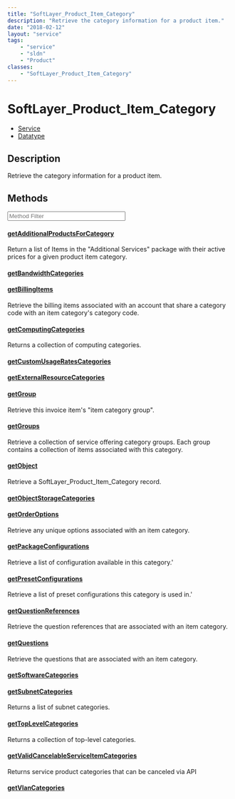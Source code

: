 ```yaml
---
title: "SoftLayer_Product_Item_Category"
description: "Retrieve the category information for a product item."
date: "2018-02-12"
layout: "service"
tags:
    - "service"
    - "sldn"
    - "Product"
classes:
    - "SoftLayer_Product_Item_Category"
---
```

# SoftLayer_Product_Item_Category
<div id='service-datatype'>
    <ul id='sldn-reference-tabs'>
    <li id='service'> <a href='/reference/services/SoftLayer_Product_Item_Category' >Service</a></li>    <li id='datatype'> <a href='/reference/datatypes/SoftLayer_Product_Item_Category' >Datatype</a></li>
    </ul>
</div>

## Description


Retrieve the category information for a product item.



        
<div id="properties" class="content service-content">

## Methods

<div class="view-filters">
    <div class="clearfix">
        <div class="search-input-box">
            <input placeholder="Method Filter" onkeyup="titleSearch(inputId='edit-combine', divId='method-div', elementClass='method-row')" 
                type="text" id="edit-combine" value="" size="30" maxlength="128" class="form-text">
        </div>
    </div>
</div>

<div id="method-div">

<div class="method-row">

#### [getAdditionalProductsForCategory](/reference/services/SoftLayer_Product_Item_Category/getAdditionalProductsForCategory)
Return a list of Items in the "Additional Services" package with their active prices for a given product item category.

</div>

<div class="method-row">

#### [getBandwidthCategories](/reference/services/SoftLayer_Product_Item_Category/getBandwidthCategories)


</div>

<div class="method-row">

#### [getBillingItems](/reference/services/SoftLayer_Product_Item_Category/getBillingItems)
Retrieve the billing items associated with an account that share a category code with an item category's category code.

</div>

<div class="method-row">

#### [getComputingCategories](/reference/services/SoftLayer_Product_Item_Category/getComputingCategories)
Returns a collection of computing categories.

</div>

<div class="method-row">

#### [getCustomUsageRatesCategories](/reference/services/SoftLayer_Product_Item_Category/getCustomUsageRatesCategories)


</div>

<div class="method-row">

#### [getExternalResourceCategories](/reference/services/SoftLayer_Product_Item_Category/getExternalResourceCategories)


</div>

<div class="method-row">

#### [getGroup](/reference/services/SoftLayer_Product_Item_Category/getGroup)
Retrieve this invoice item's "item category group". 

</div>

<div class="method-row">

#### [getGroups](/reference/services/SoftLayer_Product_Item_Category/getGroups)
Retrieve a collection of service offering category groups. Each group contains a collection of items associated with this category.

</div>

<div class="method-row">

#### [getObject](/reference/services/SoftLayer_Product_Item_Category/getObject)
Retrieve a SoftLayer_Product_Item_Category record.

</div>

<div class="method-row">

#### [getObjectStorageCategories](/reference/services/SoftLayer_Product_Item_Category/getObjectStorageCategories)


</div>

<div class="method-row">

#### [getOrderOptions](/reference/services/SoftLayer_Product_Item_Category/getOrderOptions)
Retrieve any unique options associated with an item category.

</div>

<div class="method-row">

#### [getPackageConfigurations](/reference/services/SoftLayer_Product_Item_Category/getPackageConfigurations)
Retrieve a list of configuration available in this category.'

</div>

<div class="method-row">

#### [getPresetConfigurations](/reference/services/SoftLayer_Product_Item_Category/getPresetConfigurations)
Retrieve a list of preset configurations this category is used in.'

</div>

<div class="method-row">

#### [getQuestionReferences](/reference/services/SoftLayer_Product_Item_Category/getQuestionReferences)
Retrieve the question references that are associated with an item category.

</div>

<div class="method-row">

#### [getQuestions](/reference/services/SoftLayer_Product_Item_Category/getQuestions)
Retrieve the questions that are associated with an item category.

</div>

<div class="method-row">

#### [getSoftwareCategories](/reference/services/SoftLayer_Product_Item_Category/getSoftwareCategories)


</div>

<div class="method-row">

#### [getSubnetCategories](/reference/services/SoftLayer_Product_Item_Category/getSubnetCategories)
Returns a list of subnet categories.

</div>

<div class="method-row">

#### [getTopLevelCategories](/reference/services/SoftLayer_Product_Item_Category/getTopLevelCategories)
Returns a collection of top-level categories.

</div>

<div class="method-row">

#### [getValidCancelableServiceItemCategories](/reference/services/SoftLayer_Product_Item_Category/getValidCancelableServiceItemCategories)
Returns service product categories that can be canceled via API

</div>

<div class="method-row">

#### [getVlanCategories](/reference/services/SoftLayer_Product_Item_Category/getVlanCategories)


</div>
</div>

</div>

